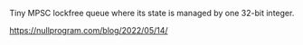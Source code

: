 Tiny MPSC lockfree queue where its state is managed by one 32-bit integer.

https://nullprogram.com/blog/2022/05/14/
